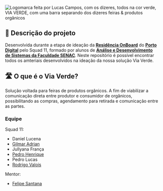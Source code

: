![Logomarca feita por Lucas Campos, com os dizeres, todos na cor verde, VIA VERDE, com uma barra separando dos dizeres feiras & produtos orgânicos](https://i.imgur.com/gA1WwQf.png)

## 📝 Descrição do projeto
Desenvolvida durante a etapa de ideação da [**Residência OnBoard**](https://www.portodigital.org/capital-humano/formacao/residencia) do [**Porto Digital**](https://www.portodigital.org/home) pelo Squad 11, formado por alunos de [**Análise e Desenvolvimento de Sistemas da Faculdade SENAC**](https://faculdadesenacpe.edu.br/graduacao/analise-e-desenvolvimento-de-sistemas/).
Neste repositório é possível encontrar todos os amteriais desenvolvidos na ideação da nossa solução Via Verde.

## 🛣️ O que é o Via Verde?
Solução voltada para feiras de produtos orgânicos.
A fim de viabilizar a comunicação direta entre produtor e consumidor de orgânicos, possibilitando as compras, agendamento para retirada e comunicação entre as partes.

### Equipe
Squad 11:
- Daniel Lucena
- [Gilmar Adrian](https://www.linkedin.com/in/brazadrian/)
- Jullyana França
- [Pedro Henrique](https://www.linkedin.com/in/pedro-h-gomes-434365190/)
- Pedro Lucas
- [Rodrigo Valois](https://www.linkedin.com/in/rodrigovalois/)

Mentor:
- [Felipe Santana](https://www.linkedin.com/in/felipe-sbatista/)

